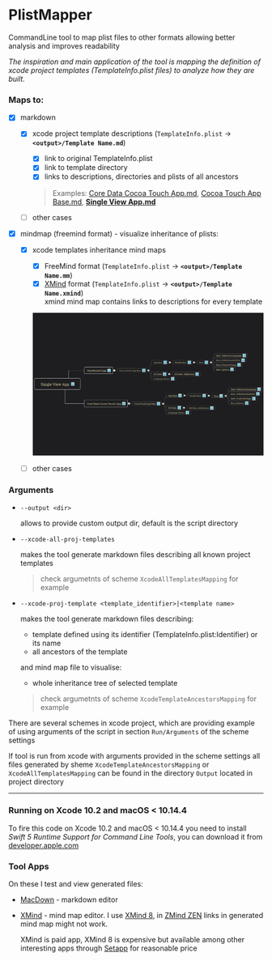 # PlistMapper
CommandLine tool to map plist files to other formats allowing better analysis and improves readability

*The inspiration and main application of the tool is mapping the definition of xcode project templates (TemplateInfo.plist files) to analyze how they are built.*

### Maps to:

- [x] markdown
	- [x] xcode project template descriptions (`TemplateInfo.plist` -> **`<output>/Template Name.md`**)
		- [x] link to original TemplateInfo.plist
		- [x] link to template directory
		- [x] links to descriptions, directories and plists of all ancestors

		> Examples:  [Core Data Cocoa Touch App.md](Output/Core%20Data%20Cocoa%20Touch%20App.md), [Cocoa Touch App Base.md](Output/Cocoa%20Touch%20App%20Base.md), [**Single View App.md**](Output/Single%20View%20App.md)
	
	- [ ] other cases

		
- [x] mindmap (freemind format) - visualize inheritance of plists:
	- [x]  xcode templates inheritance mind maps
		- [x] FreeMind format (`TemplateInfo.plist` -> **`<output>/Template Name.mm`**)
		- [x] [XMind](https://www.xmind.net) format (`TemplateInfo.plist` -> **`<output>/Template Name.xmind`**)  
			xmind mind map contains links to descriptions for every template
			
		![Xmind](Docs/thumbnail.png)
	
	- [ ] other cases

### Arguments
- `--output <dir>`
	
	allows to provide custom output dir, default is the script directory

- `--xcode-all-proj-templates`
	
	makes the tool generate markdown files describing all known project templates
	> check argumetnts of scheme `XcodeAllTemplatesMapping` for example

- `--xcode-proj-template <template_identifier>|<template name>`
	

	makes the tool generate markdown files describing:
	
	- template defined using its identifier (TemplateInfo.plist:Identifier) or its name
	- all ancestors of the template

	and mind map file to visualise:
	
	- whole inheritance tree of selected template

	> check argumetnts of scheme `XcodeTemplateAncestorsMapping` for example


There are several schemes in xcode project, which are providing example of using arguments of the script in section `Run/Arguments` of the scheme settings

If tool is run from xcode with arguments provided in the scheme settings all files generated by sheme `XcodeTemplateAncestorsMapping` or `XcodeAllTemplatesMapping` can be found in the directory `Output` located in project directory

---
### Running on Xcode 10.2 and macOS < 10.14.4

To fire this code on Xcode 10.2 and macOS < 10.14.4 you need to install *Swift 5 Runtime Support for Command Line Tools*,
you can download it from [developer.apple.com](https://developer.apple.com/download/more/) 

### Tool Apps
On these I test and view generated files:

- [MacDown](MacDown) - markdown editor
- [XMind](https://www.xmind.net) - mind map editor. I use [XMind 8](https://www.xmind.net/xmind8-pro/), in [ZMind ZEN](https://www.xmind.net/zen/) links in generated mind map might not work.
	
	XMind is paid app, XMind 8 is expensive but available among other interesting apps through [Setapp](https://setapp.com) for reasonable price
